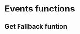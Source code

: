 # Events functions

<!-- panels:start -->


<!-- div:title-panel -->
## Get Fallback funtion
<!-- div:left-panel -->
<!-- div:right-panel -->


<!-- panels:end -->

